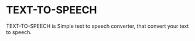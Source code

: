 # TEXT-TO-SPEECH
TEXT-TO-SPEECH is Simple text to speech converter, that convert your text to speech.
